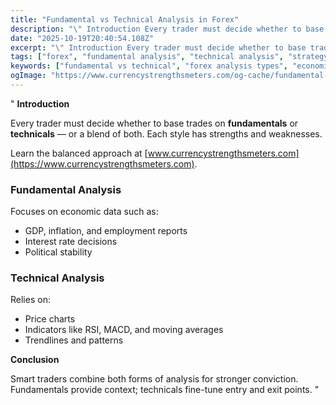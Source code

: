 ```yaml
---
title: "Fundamental vs Technical Analysis in Forex"
description: "\" Introduction Every trader must decide whether to base trades on fundamentals or technicals — or a blend of both..."
date: "2025-10-19T20:40:54.108Z"
excerpt: "\" Introduction Every trader must decide whether to base trades on fundamentals or technicals — or a blend of both. Each style has strengths and weaknesses. Learn the balanced approach at [www.currencystrengthsmeters.com](https://www.currencystrengthsmeters.com). Fundamental Analysis Focuses on economic data such as: - GDP, inflation, and employment reports - Interest rate decisions..."
tags: ["forex", "fundamental analysis", "technical analysis", "strategy"]
keywords: ["fundamental vs technical", "forex analysis types", "economic indicators", "technical charts", "forex trading education"]
ogImage: "https://www.currencystrengthsmeters.com/og-cache/fundamental-vs-technical-analysis-in-forex.jpg"
---
```

"
**Introduction**

Every trader must decide whether to base trades on **fundamentals** or **technicals** — or a blend of both. Each style has strengths and weaknesses.

Learn the balanced approach at [www.currencystrengthsmeters.com](https://www.currencystrengthsmeters.com).

### Fundamental Analysis

Focuses on economic data such as:
- GDP, inflation, and employment reports  
- Interest rate decisions  
- Political stability  

### Technical Analysis

Relies on:
- Price charts  
- Indicators like RSI, MACD, and moving averages  
- Trendlines and patterns  

**Conclusion**

Smart traders combine both forms of analysis for stronger conviction. Fundamentals provide context; technicals fine-tune entry and exit points.
"
